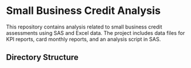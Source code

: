 # Small Business Credit Analysis

This repository contains analysis related to small business credit assessments using SAS and Excel data. The project includes data files for KPI reports, card monthly reports, and an analysis script in SAS.

## Directory Structure

